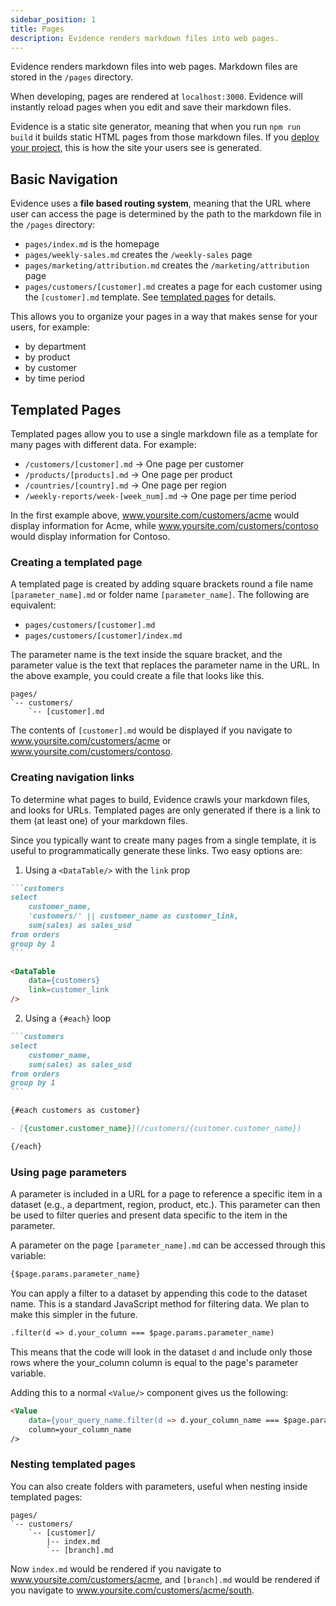 ```yaml
---
sidebar_position: 1
title: Pages
description: Evidence renders markdown files into web pages. 
---
```


Evidence renders markdown files into web pages. Markdown files are stored in the `/pages` directory.

When developing, pages are rendered at `localhost:3000`. Evidence will instantly reload pages when you edit and save their markdown files.

Evidence is a static site generator, meaning that when you run `npm run build` it builds static HTML pages from those markdown files. If you [deploy your project](../../deployment/overview), this is how the site your users see is generated.

## Basic Navigation

Evidence uses a **file based routing system**, meaning that the URL where user can access the page is determined by the path to the markdown file in the `/pages` directory:

- `pages/index.md` is the homepage
- `pages/weekly-sales.md` creates the `/weekly-sales` page
- `pages/marketing/attribution.md` creates the `/marketing/attribution` page
- `pages/customers/[customer].md` creates a page for each customer using the `[customer].md` template. See [templated pages](#templated-pages) for details.

This allows you to organize your pages in a way that makes sense for your users, for example:

- by department
- by product
- by customer
- by time period


## Templated Pages

Templated pages allow you to use a single markdown file as a template for many pages with different data. For example:
- `/customers/[customer].md` -> One page per customer
- `/products/[products].md` -> One page per product
- `/countries/[country].md` -> One page per region
- `/weekly-reports/week-[week_num].md` -> One page per time period

In the first example above, www.yoursite.com/customers/acme would display information for Acme, while www.yoursite.com/customers/contoso would display information for Contoso.

### Creating a templated page
A templated page is created by adding square brackets round a file name `[parameter_name].md` or folder name `[parameter_name]`.
The following are equivalent:
- `pages/customers/[customer].md`
- `pages/customers/[customer]/index.md`

The parameter name is the text inside the square bracket, and the parameter value is the text that replaces the parameter name in the URL.
In the above example, you could create a file that looks like this.
```
pages/ 
`-- customers/
    `-- [customer].md
```
The contents of `[customer].md` would be displayed if you navigate to www.yoursite.com/customers/acme or www.yoursite.com/customers/contoso.



### Creating navigation links

To determine what pages to build, Evidence crawls your markdown files, and looks for URLs. Templated pages are only generated if there is a link to them (at least one) of your markdown files.

Since you typically want to create many pages from a single template, it is useful to programmatically generate these links. Two easy options are:

1. Using a `<DataTable/>` with the `link` prop

````markdown
```customers
select
    customer_name,
    'customers/' || customer_name as customer_link,
    sum(sales) as sales_usd
from orders
group by 1
```

<DataTable
    data={customers}
    link=customer_link
/>
````


2. Using a `{#each}` loop
````markdown
```customers
select
    customer_name,
    sum(sales) as sales_usd
from orders
group by 1
```

{#each customers as customer}

- [{customer.customer_name}](/customers/{customer.customer_name})

{/each}
````


### Using page parameters

A parameter is included in a URL for a page to reference a specific item in a dataset (e.g., a department, region, product, etc.). This parameter can then be used to filter queries and present data specific to the item in the parameter.

A parameter on the page `[parameter_name].md` can be accessed through this variable:
```markdown
{$page.params.parameter_name}
```

You can apply a filter to a dataset by appending this code to the dataset name. This is a standard JavaScript method for filtering data. We plan to make this simpler in the future.

```html title="Filter method"
.filter(d => d.your_column === $page.params.parameter_name)
```
This means that the code will look in the dataset `d` and include only those rows where the your_column column is equal to the page's parameter variable.

Adding this to a normal `<Value/>` component gives us the following:

```html
<Value 
    data={your_query_name.filter(d => d.your_column_name === $page.params.parameter_name)} 
    column=your_column_name
/>
```


### Nesting templated pages

You can also create folders with parameters, useful when nesting inside templated pages:
```
pages/ 
`-- customers/
    `-- [customer]/
        |-- index.md
        `-- [branch].md
```
Now `index.md` would be rendered if you navigate to www.yoursite.com/customers/acme, and `[branch].md` would be rendered if you navigate to www.yoursite.com/customers/acme/south.